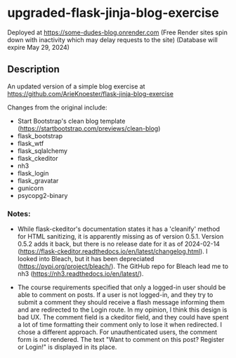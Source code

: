 # upgraded-flask-jinja-blog-exercise

Deployed at https://some-dudes-blog.onrender.com
(Free Render sites spin down with inactivity which may delay requests to the site)
(Database will expire May 29, 2024)

## Description

An updated version of a simple blog exercise at https://github.com/ArieKnoester/flask-jinja-blog-exercise

Changes from the original include:
- Start Bootstrap's clean blog template (https://startbootstrap.com/previews/clean-blog)
- flask_bootstrap
- flask_wtf
- flask_sqlalchemy
- flask_ckeditor
- nh3
- flask_login
- flask_gravatar
- gunicorn
- psycopg2-binary

### Notes:
- While flask-ckeditor's documentation states it has a 'cleanify' method for HTML sanitizing, it is 
apparently missing as of version 0.5.1. Version 0.5.2 adds it back, but there is no release date for it
as of 2024-02-14 (https://flask-ckeditor.readthedocs.io/en/latest/changelog.html). I looked into Bleach, 
but it has been depreciated (https://pypi.org/project/bleach/). The GitHub repo for Bleach lead me to 
nh3 (https://nh3.readthedocs.io/en/latest/).

- The course requirements specified that only a logged-in user should be able to comment on posts. If 
a user is not logged-in, and they try to submit a comment they should receive a flash message informing 
them and are redirected to the Login route. In my opinion, I think this design is bad UX. The comment 
field is a ckeditor field, and they could have spent a lot of time formatting their comment only to lose
it when redirected. I chose a different approach. For unauthenticated users, the comment form is not 
rendered. The text "Want to comment on this post? Register or Login!" is displayed in its place.
